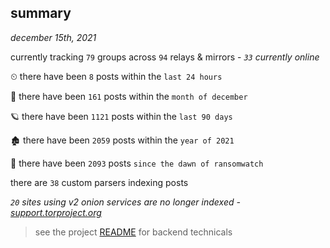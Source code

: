 
## summary
_december 15th, 2021_

currently tracking `79` groups across `94` relays & mirrors - _`33` currently online_

⏲ there have been `8` posts within the `last 24 hours`

🦈 there have been `161` posts within the `month of december`

🪐 there have been `1121` posts within the `last 90 days`

🏚 there have been `2059` posts within the `year of 2021`

🦕 there have been `2093` posts `since the dawn of ransomwatch`

there are `38` custom parsers indexing posts

_`20` sites using v2 onion services are no longer indexed - [support.torproject.org](https://support.torproject.org/onionservices/v2-deprecation/)_

> see the project [README](https://github.com/thetanz/ransomwatch#ransomwatch--) for backend technicals
